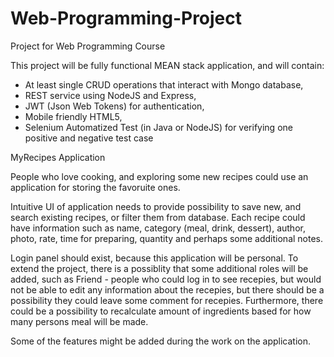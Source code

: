 # Web-Programming-Project
Project for Web Programming Course

This project will be fully functional MEAN stack application, and will contain:
- At least single CRUD operations that interact with Mongo database,
- REST service using NodeJS and Express,
- JWT (Json Web Tokens) for authentication,
- Mobile friendly HTML5,
- Selenium Automatized Test (in Java or NodeJS) for verifying one positive and negative test
case

MyRecipes Application 

People who love cooking, and exploring some new recipes could use an application for storing the favoruite ones. 

Intuitive UI of application needs to provide possibility to save new, and search existing recipes, or filter them from database. Each recipe could have information such as name, category (meal, drink, dessert), author, photo, rate, time for preparing, quantity and perhaps some additional notes. 

Login panel should exist, because this application will be personal. To extend the project, there is a possiblity that some additional roles will be added, such as Friend - people who could log in to see recepies, but would not be able to edit any information about the recepies, but there should be a possibility they could leave some comment for recepies. 
Furthermore, there could be a possibility to recalculate amount of ingredients based for how many persons meal will be made.

Some of the features might be added during the work on the application.
